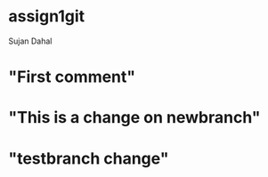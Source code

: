 # assign1git
Sujan Dahal

# "First comment"

# "This is a change on newbranch"

# "testbranch change"
